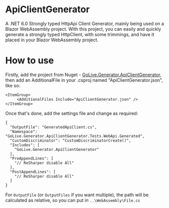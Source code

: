 # ApiClientGenerator
A .NET 6.0 Strongly typed HttpApi Client Generator, mainly being used on a Blazor WebAssembly project. With this project, you can easily and quickly generate a strongly typed HttpClient, with some trimmings, and have it placed in your Blazor WebAssembly project.

 # How to use

Firstly, add the project from Nuget - [GoLive.Generator.ApiClientGenerator](https://www.nuget.org/packages/GoLive.Generator.ApiClientGenerator/), then add an AdditionalFile in your .csproj named "ApiClientGenerator.json", like so:

```
<ItemGroup>
     <AdditionalFiles Include="ApiClientGenerator.json" />
</ItemGroup>
```

Once that's done, add the settings file and change as required:


```
{
  "OutputFile": "GeneratedApiClient.cs",
  "Namespace": "GoLive.Generator.ApiClientGenerator.Tests.WebApi.Generated",
  "CustomDiscriminator": "CustomDiscriminatorCreate()",
  "Includes": [
    "GoLive.Generator.ApiClientGenerator"
  ],
  "PreAppendLines": [
    "// ReSharper disable All"
  ],
  "PostAppendLines": [
    "// ReSharper disable All"
  ] 
}
```

For `OutputFile` (or `OutputFiles` if you want multiple), the path will be calculated as relative, so you can put in `..\WebAssembly\File.cs`